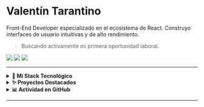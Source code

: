# Valentín Tarantino

Front-End Developer especializado en el ecosistema de React. Construyo interfaces de usuario intuitivas y de alto rendimiento.
<br>
> Buscando activamente mi primera oportunidad laboral.

<p>
  <a href="https://www.linkedin.com/in/valentín-tarantino/"><img src="https://img.shields.io/badge/LinkedIn-0A66C2?style=flat-square&logo=linkedin&logoColor=white"></a>
  <a href="https://valentarantino.vercel.app/"><img src="https://img.shields.io/badge/Portfolio-333333?style=flat-square&logo=world&logoColor=white"></a>
  <a href="mailto:zaheil444@gmail.com"><img src="https://img.shields.io/badge/Email-D14836?style=flat-square&logo=gmail&logoColor=white"></a>
</p>

---

<details>
<summary><strong>🚀 Mi Stack Tecnológico</strong></summary>
<br>
<p align="center">
  <img src="https://skillicons.dev/icons?i=react,javascript,typescript,nextjs,firebase,html,css,sass,git,github,vscode,vercel" />
</p>
</details>

<details>
<summary><strong>✨ Proyectos Destacados</strong></summary>
<br>
<table width="100%">
  <tr>
    <td width="50%" valign="top">
      <h4><a href="https://github.com/ValentinTarantino/React">🛒 Ecommerce Mundo Gamer</a></h4>
      <p>Plataforma de e-commerce funcional construida con React, Context API y Firebase.</p>
    </td>
    <td width="50%" valign="top">
      <h4><a href="https://github.com/ValentinTarantino/TurnoApp">📅 TurnoApp</a></h4>
      <p>Aplicación de gestión de turnos con roles diferenciados y login de Google.</p>
    </td>
  </tr>
</table>
</details>

<details>
<summary><strong>📊 Actividad en GitHub</strong></summary>
<br>
<p align="center">
  <img src="https://github-readme-activity-graph.vercel.app/graph?username=ValentinTarantino&theme=github-compact&hide_border=true&color=28A745" alt="GitHub Activity Graph"/>
</p>
</details>

---
